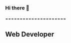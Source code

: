 ### Hi there 👋
=====================

Web Developer
-------------

<!--
**mzubtsova/mzubtsova** is a ✨ _special_ ✨ repository because its `README.md` (this file) appears on your GitHub profile.

Here are some ideas to get you started:
- 🌍 I'm based in Barrie, Ontario
* 👨‍💻 All of my projects are available at [marinaz.dev](https://marinaz.dev/)
* 📫 You can reach me at [marinaz.code@gmail.com](mailto:marinaz.code@gmail.com)
* 🧠 I'm learning Wordpress, Node, and TypeScript
- 👯 I’m looking to collaborate on projects, code challenges and learning opportunities!


### Skills


<p align="left">
[![My Skills](https://skillicons.dev/icons?i=js,html,css,sass,react,firebase,wordpress,vscode,visualstudio,git)](https://skillicons.dev)
</p>


### Socials

<p align="left">
                          
<a href="https://www.github.com/mzubtsova" target="_blank" rel="noreferrer"><img src="https://raw.githubusercontent.com/danielcranney/readme-generator/main/public/icons/socials/github.svg" width="32" height="32" /></a> <a href="http://www.facebook.com/marina.zubtsova.7" target="_blank" rel="noreferrer"><img src="https://raw.githubusercontent.com/danielcranney/readme-generator/main/public/icons/socials/facebook.svg" width="32" height="32" /></a> <a href="https://www.linkedin.com/in/marina-zubtsova-98956a205/" target="_blank" rel="noreferrer"><img src="https://raw.githubusercontent.com/danielcranney/readme-generator/main/public/icons/socials/linkedin.svg" width="32" height="32" /></a></p>

### Badges
<b>My GitHub Stats</b>

<a href="http://www.github.com/mzubtsova"><img src="https://github-readme-stats.vercel.app/api?username=mzubtsova&show_icons=true&hide=&count_private=true&title_color=0891b2&text_color=ffffff&icon_color=0891b2&bg_color=1c1917&hide_border=true&show_icons=true" alt="mzubtsova's GitHub stats" /></a>

<a href="https://github.com/Koki001" align="left"><img src="https://github-readme-stats.vercel.app/api/top-langs/?username=mzubtsova&langs_count=10&title_color=0891b2&text_color=ffffff&icon_color=0891b2&bg_color=1c1917&hide_border=true&locale=en&custom_title=Top%20%Languages" alt="Top Languages" /></a>

-->
